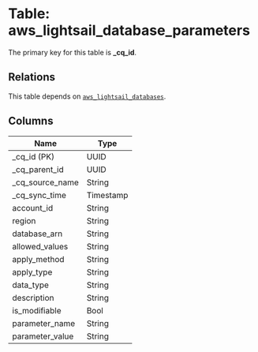 # Table: aws_lightsail_database_parameters



The primary key for this table is **_cq_id**.

## Relations
This table depends on [`aws_lightsail_databases`](aws_lightsail_databases.md).

## Columns
| Name          | Type          |
| ------------- | ------------- |
|_cq_id (PK)|UUID|
|_cq_parent_id|UUID|
|_cq_source_name|String|
|_cq_sync_time|Timestamp|
|account_id|String|
|region|String|
|database_arn|String|
|allowed_values|String|
|apply_method|String|
|apply_type|String|
|data_type|String|
|description|String|
|is_modifiable|Bool|
|parameter_name|String|
|parameter_value|String|